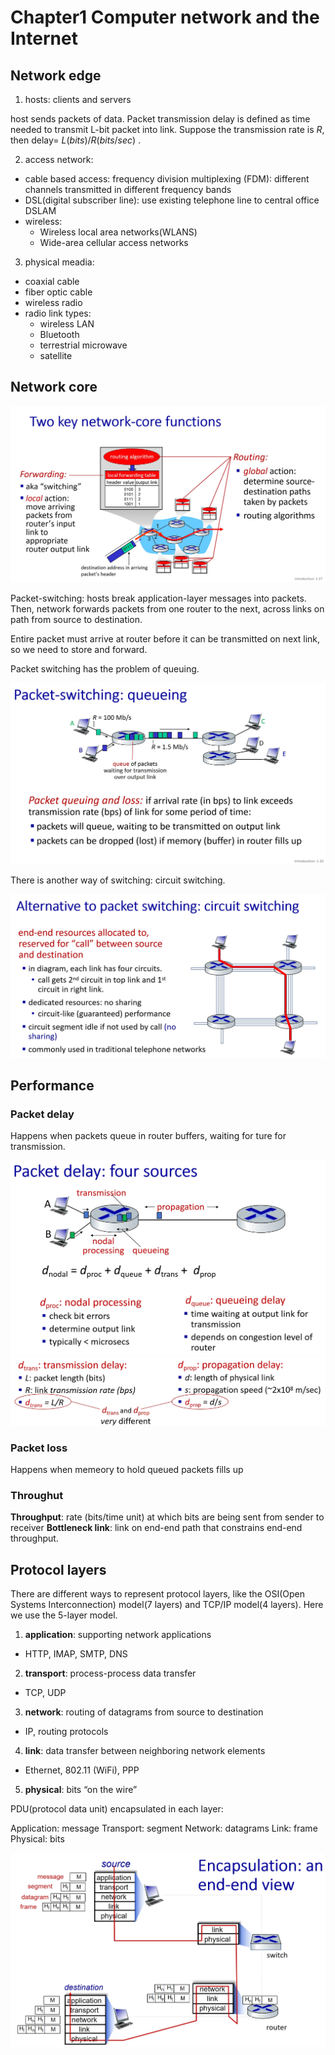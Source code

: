 # Chapter1 Computer network and the Internet

## Network edge

1. hosts: clients and servers

host sends packets of data. Packet transmission delay is defined as time needed to transmit L-bit packet into link. Suppose the transmission rate is $R$, then delay= $L(bits)/R(bits/sec)$ .


2. access network:
  - cable based access: frequency division multiplexing (FDM): different channels transmitted in different frequency bands
  - DSL(digital subscriber line): use existing telephone line to central office DSLAM
  - wireless:
    - Wireless local area networks(WLANS)
    - Wide-area cellular access networks

3. physical meadia:

  - coaxial cable
  - fiber optic cable
  - wireless radio
  - radio link types:
    - wireless LAN
    - Bluetooth
    - terrestrial microwave
    - satellite


## Network core

<img src="\img\study\network\ch1\networkcore.png" alt="network core">

Packet-switching: hosts break application-layer messages into packets. Then, network forwards packets from one router to the next, across links on path from source to destination.

Entire packet must arrive at router before it can be transmitted on next link, so we need to store and forward.  

Packet switching has the problem of queuing.

<img src="\img\study\network\ch1\queue.png" alt="packet queuing">

There is another way of switching: circuit switching.

<img src="\img\study\network\ch1\circuit_switching.png" alt="circuit switching">


## Performance

### Packet delay

Happens when packets queue in router buffers, waiting for ture for transmission.

<img src="\img\study\network\ch1\delay1.png" alt="packet delay1">

<img src="\img\study\network\ch1\delay2.png" alt="packet delay2">

### Packet loss

Happens when memeory to hold queued packets fills up

### Throughut

**Throughput**: rate (bits/time unit) at which bits are being sent from sender to receiver
**Bottleneck link**: link on end-end path that constrains end-end throughput.

## Protocol layers

There are different ways to represent protocol layers, like the OSI(Open Systems Interconnection) model(7 layers) and TCP/IP model(4 layers). Here we use the 5-layer model.

1. **application**: supporting network applications
  - HTTP, IMAP, SMTP, DNS

2. **transport**: process-process data transfer
  - TCP, UDP

3. **network**: routing of datagrams from source to destination
  - IP, routing protocols

4. **link**: data transfer between neighboring  network elements
  - Ethernet, 802.11 (WiFi), PPP

5. **physical**: bits “on the wire”

PDU(protocol data unit) encapsulated in each layer:

Application: message
Transport: segment
Network: datagrams
Link: frame
Physical: bits

<img src="\img\study\network\ch1\protocol.png" alt="protocol layer">
